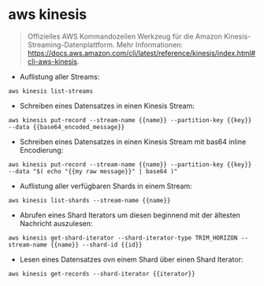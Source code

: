 # aws kinesis

> Offizielles AWS Kommandozeilen Werkzeug für die Amazon Kinesis-Streaming-Datenplattform.
> Mehr Informationen: <https://docs.aws.amazon.com/cli/latest/reference/kinesis/index.html#cli-aws-kinesis>.

- Auflistung aller Streams:

`aws kinesis list-streams`

- Schreiben eines Datensatzes in einen Kinesis Stream:

`aws kinesis put-record --stream-name {{name}} --partition-key {{key}} --data {{base64_encoded_message}}`

- Schreiben eines Datensatzes in einen Kinesis Stream mit bas64 inline Encodierung:

`aws kinesis put-record --stream-name {{name}} --partition-key {{key}} --data "$( echo "{{my raw message}}" | base64 )"`

- Auflistung aller verfügbaren Shards in einem Stream:

`aws kinesis list-shards --stream-name {{name}}`

- Abrufen eines Shard Iterators um diesen beginnend mit der ältesten Nachricht auszulesen:

`aws kinesis get-shard-iterator --shard-iterator-type TRIM_HORIZON --stream-name {{name}} --shard-id {{id}}`

- Lesen eines Datensatzes ovn einem Shard über einen Shard Iterator:

`aws kinesis get-records --shard-iterator {{iterator}}`
